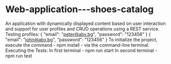 # Web-application---shoes-catalog
An application with dynamically displayed content based on user interaction and support for user profiles and CRUD operations using a REST service.
Testing profiles:
{ "email": "peter@abv.bg", "password": "123456" }
{ "email": "john@abv.bg", "password": "123456" }
To initialize the project, execute the command - npm install - via the command-line terminal.
Executing the Tests:
In first terminal - npm run start
In second terminal - npm run test
